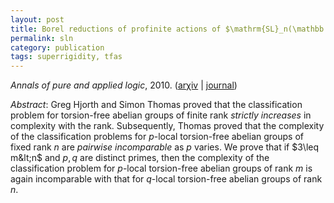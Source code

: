 ```yaml
---
layout: post
title: Borel reductions of profinite actions of $\mathrm{SL}_n(\mathbb Z)$
permalink: sln
category: publication
tags: superrigidity, tfas
---
```


*Annals of pure and applied logic*, 2010. ([ar&chi;iv](http://arxiv.org/abs/0909.0666) \| [journal](http://dx.doi.org/10.1016/j.apal.2010.03.003))<!--more-->

*Abstract*: Greg Hjorth and Simon Thomas proved that the classification problem for torsion-free abelian groups of finite rank *strictly increases* in complexity with the rank.  Subsequently, Thomas proved that the complexity of the classification problems for $p$-local torsion-free abelian groups of fixed rank $n$ are *pairwise incomparable* as $p$ varies.  We prove that if $3\leq m&lt;n$ and $p,q$ are distinct primes, then the complexity of the classification problem for $p$-local torsion-free abelian groups of rank $m$ is again incomparable with that for $q$-local torsion-free abelian groups of rank $n$.
